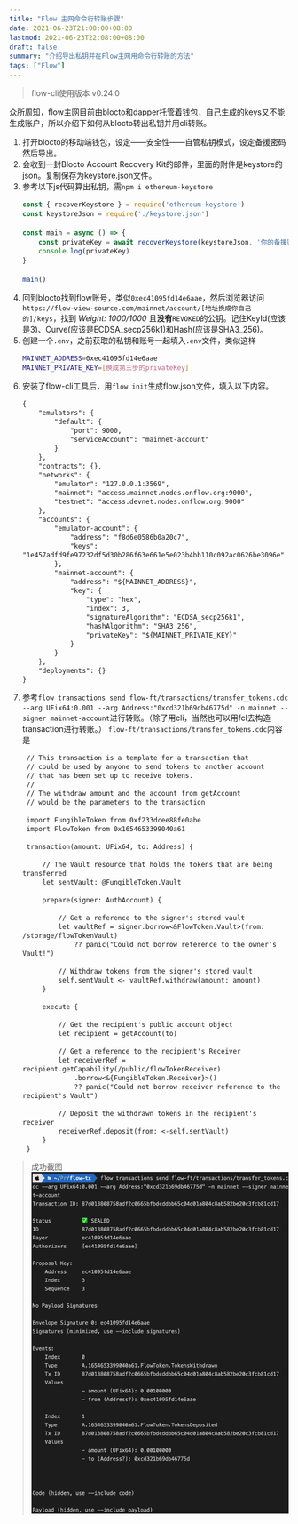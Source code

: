 ```yaml
---
title: "Flow 主网命令行转账步骤"
date: 2021-06-23T21:00:00+08:00
lastmod: 2021-06-23T22:08:00+08:00
draft: false
summary: "介绍导出私钥并在Flow主网用命令行转账的方法"
tags: ["Flow"]
---
```


> flow-cli使用版本 v0.24.0

众所周知，flow主网目前由blocto和dapper托管着钱包，自己生成的keys又不能生成账户，所以介绍下如何从blocto转出私钥并用cli转账。

1. 打开blocto的移动端钱包，设定——安全性——自管私钥模式，设定备援密码然后导出。
2. 会收到一封Blocto Account Recovery Kit的邮件，里面的附件是keystore的json。复制保存为keystore.json文件。
3. 参考以下js代码算出私钥，需`npm i ethereum-keystore`
    ```javascript
    const { recoverKeystore } = require('ethereum-keystore')
    const keystoreJson = require('./keystore.json')

    const main = async () => {
        const privateKey = await recoverKeystore(keystoreJson, '你的备援密码')
        console.log(privateKey)
    }

    main()
    ```
4. 回到blocto找到flow账号，类似`0xec41095fd14e6aae`，然后浏览器访问`https://flow-view-source.com/mainnet/account/[地址换成你自己的]/keys`，找到 *Weight: 1000/1000* 且**没有**`REVOKED`的公钥。记住KeyId(应该是3)、Curve(应该是ECDSA_secp256k1)和Hash(应该是SHA3_256)。
5. 创建一个`.env`，之前获取的私钥和账号一起填入`.env`文件，类似这样
    ```bash
    MAINNET_ADDRESS=0xec41095fd14e6aae
    MAINNET_PRIVATE_KEY=[换成第三步的privateKey]
    ```
6. 安装了flow-cli工具后，用`flow init`生成flow.json文件，填入以下内容。
    ```
    {
        "emulators": {
            "default": {
                "port": 9000,
                "serviceAccount": "mainnet-account"
            }
        },
        "contracts": {},
        "networks": {
            "emulator": "127.0.0.1:3569",
            "mainnet": "access.mainnet.nodes.onflow.org:9000",
            "testnet": "access.devnet.nodes.onflow.org:9000"
        },
        "accounts": {
            "emulator-account": {
                "address": "f8d6e0586b0a20c7",
                "keys": "1e457adfd9fe97232df5d30b286f63e661e5e023b4bb110c092ac0626be3096e"
            },
            "mainnet-account": {
                "address": "${MAINNET_ADDRESS}",
                "key": {
                    "type": "hex",
                    "index": 3,
                    "signatureAlgorithm": "ECDSA_secp256k1",
                    "hashAlgorithm": "SHA3_256",
                    "privateKey": "${MAINNET_PRIVATE_KEY}"
                }
            }
        },
        "deployments": {}
    }
    ```
7. 参考`flow transactions send flow-ft/transactions/transfer_tokens.cdc --arg UFix64:0.001 --arg Address:"0xcd321b69db46775d" -n mainnet --signer mainnet-account`进行转账。（除了用cli，当然也可以用fcl去构造transaction进行转账。）
   `flow-ft/transactions/transfer_tokens.cdc`内容是
   ```
    // This transaction is a template for a transaction that
    // could be used by anyone to send tokens to another account
    // that has been set up to receive tokens.
    //
    // The withdraw amount and the account from getAccount
    // would be the parameters to the transaction

    import FungibleToken from 0xf233dcee88fe0abe
    import FlowToken from 0x1654653399040a61

    transaction(amount: UFix64, to: Address) {

        // The Vault resource that holds the tokens that are being transferred
        let sentVault: @FungibleToken.Vault

        prepare(signer: AuthAccount) {

            // Get a reference to the signer's stored vault
            let vaultRef = signer.borrow<&FlowToken.Vault>(from: /storage/flowTokenVault)
                ?? panic("Could not borrow reference to the owner's Vault!")

            // Withdraw tokens from the signer's stored vault
            self.sentVault <- vaultRef.withdraw(amount: amount)
        }

        execute {

            // Get the recipient's public account object
            let recipient = getAccount(to)

            // Get a reference to the recipient's Receiver
            let receiverRef = recipient.getCapability(/public/flowTokenReceiver)
                .borrow<&{FungibleToken.Receiver}>()
                ?? panic("Could not borrow receiver reference to the recipient's Vault")

            // Deposit the withdrawn tokens in the recipient's receiver
            receiverRef.deposit(from: <-self.sentVault)
        }
    }
   ```

> 成功截图
    ![tx-success](tx-success.png)